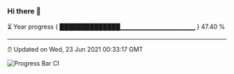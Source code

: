 ### Hi there 👋

⏳ Year progress { ██████████████▁▁▁▁▁▁▁▁▁▁▁▁▁▁▁▁ } 47.40 %

---

⏰ Updated on Wed, 23 Jun 2021 00:33:17 GMT

![Progress Bar CI](https://github.com/liununu/liununu/workflows/Progress%20Bar%20CI/badge.svg)
